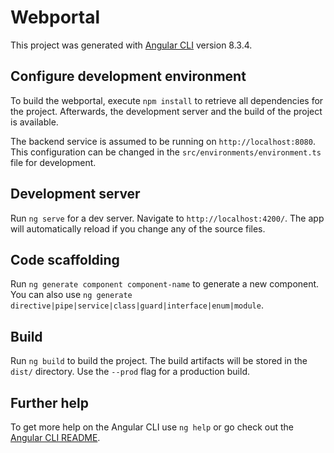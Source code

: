 # Webportal

This project was generated with [Angular CLI](https://github.com/angular/angular-cli) version 8.3.4.

## Configure development environment

To build the webportal, execute `npm install` to retrieve all dependencies for the project.
Afterwards, the development server and the build of the project is available.

The backend service is assumed to be running on `http://localhost:8080`.
This configuration can be changed in the `src/environments/environment.ts` file for development.

## Development server

Run `ng serve` for a dev server. Navigate to `http://localhost:4200/`. The app will automatically reload if you change any of the source files.

## Code scaffolding

Run `ng generate component component-name` to generate a new component. You can also use `ng generate directive|pipe|service|class|guard|interface|enum|module`.

## Build

Run `ng build` to build the project. The build artifacts will be stored in the `dist/` directory. Use the `--prod` flag for a production build.

## Further help

To get more help on the Angular CLI use `ng help` or go check out the [Angular CLI README](https://github.com/angular/angular-cli/blob/master/README.md).

